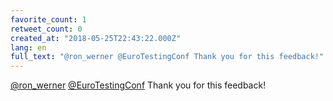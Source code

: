 ```yaml
---
favorite_count: 1
retweet_count: 0
created_at: "2018-05-25T22:43:22.000Z"
lang: en
full_text: "@ron_werner @EuroTestingConf Thank you for this feedback!"
---
```


[@ron_werner](https://twitter.com/ron_werner)
[@EuroTestingConf](https://twitter.com/EuroTestingConf) Thank you for this
feedback!
